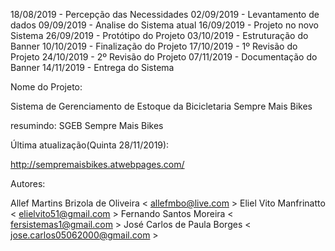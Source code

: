 18/08/2019 - Percepção das Necessidades 02/09/2019 - Levantamento de dados 09/09/2019 - Analise do Sistema atual 16/09/2019 - Projeto no novo Sistema 26/09/2019 - Protótipo do Projeto 03/10/2019 - Estruturação do Banner 10/10/2019 - Finalização do Projeto 17/10/2019 - 1º Revisão do Projeto 24/10/2019 - 2º Revisão do Projeto 07/11/2019 - Documentação do Banner 14/11/2019 - Entrega do Sistema

Nome do Projeto:

Sistema de Gerenciamento de Estoque da Bicicletaria Sempre Mais Bikes

resumindo: SGEB Sempre Mais Bikes

Última atualização(Quinta 28/11/2019):

http://sempremaisbikes.atwebpages.com/

Autores:

Allef Martins Brizola de Oliveira < allefmbo@live.com > Eliel Vito Manfrinatto < elielvito51@gmail.com > Fernando Santos Moreira < fersistemas1@gmail.com > José Carlos de Paula Borges < jose.carlos05062000@gmail.com >
